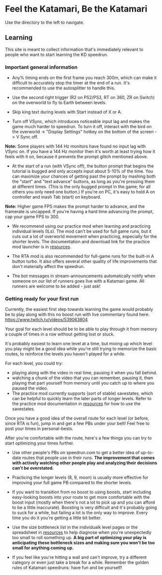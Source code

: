 # Feel the Katamari, Be the Katamari

Use the directory to the left to navigate.

## Learning

This site is meant to collect information that's immediately relevant to people who want to start learning the KD speedrun.

### Important general information

- Any% timing ends on the first frame you reach 300m, which can make it difficult to accurately stop the timer at the end of a run. It's recommended to use the autosplitter to handle this.

- Use the second right trigger (R2 on PS2/PS3, RT on 360, ZR on Switch) on the overworld to fly to Earth between levels.

- Skip king text during levels with Start instead of X or A.

- Turn off VSync, which introduces noticeable input lag and makes the game much harder to speedrun. To turn it off, interact with the bird on the overworld -> "Display Settings" hotkey on the bottom of the screen -> V Sync off.

**Note:** Some players with 144 Hz monitors have found no input lag with VSync on. If you have a 144 Hz monitor then it's worth at least trying how it feels with it on, because it prevents the prompt glitch mentioned above.

- At the start of a run (with VSync off), the button prompt that begins the tutorial is bugged and only accepts input about 5-10% of the time. You can maximize your chances of getting past the prompt by mashing both the "start" and "text advance" buttons, as long as you're pressing them at different times. (This is the only bugged prompt in the game; for all others you only need one button.) If you're on PC, it's easy to hold A on controller and mash Tab (start) on keyboard.

**Note:** Higher game FPS makes the prompt harder to advance, and the framerate is uncapped. If you're having a hard time advancing the prompt, cap your game FPS to 300.

- We recommend using our practice mod when learning and practicing individual levels (ILs). The mod can't be used for full game runs, but it cuts out a lot of overworld movement when practicing, especially for the shorter levels. The documentation and download link for the practice mod launcher is in [resources](./resources.md).

- The RTA mod is also recommended for full-game runs for the built-in A button turbo. It also offers several other quality of life improvements that don't materially affect the speedrun.

- The bot messages in stream-announcements automatically notify when someone on our list of runners goes live with a Katamari game. All runners are welcome to be added - just ask!

### Getting ready for your first run

Currently, the easiest first step towards learning the game would probably be to play along with this no boost run with live commentary found here: https://www.twitch.tv/videos/539063804

Your goal for each level should be to be able to play through it from memory a couple of times in a row without getting lost or stuck.

It's probably easiest to learn one level at a time, but mixing up which level you play might be a good idea while you're still trying to memorize the basic routes, to reinforce the levels you haven't played for a while.

For each level, you could try:

- playing along with the video in real time, pausing it when you fall behind.
- watching a chunk of the video that you can remember, pausing it, then playing that part yourself from memory until you catch up to where you paused the video.
- The practice mod currently supports (sort of stable) savestates, which can be helpful to quickly learn the later parts of longer levels. Refer to the practice mod documentation in [resources](./resources.md) for how to use the savestates.

Once you have a good idea of the overall route for each level (or before, since RTA is fun), jump in and get a few PBs under your belt! Feel free to post your times in personal-bests.

After you're comfortable with the route, here's a few things you can try to start optimizing your times further.

- Use other people's PBs on speedrun.com to get a better idea of up-to-date routes that people use in their runs. **The improvement that comes with actively watching other people play and analyzing their decisions can't be overstated.**

- Practicing the longer levels (8, 9, moon) is usually more effective for improving your full game PB compared to the shorter levels.

- If you want to transition from no boost to using boosts, start including easy-looking boosts into your route to get more comfortable with the boost input (mostly when there's not a lot to pick up and you can afford to be a little inaccurate). Boosting is very difficult and it's probably going to suck for a while, but failing a lot is the only way to improve. Every time you do it you're getting a little bit better.

- Use the size bottleneck list in the individualk level pages or the spreadsheet in [resources](./resources.md) to help diagnose when you're unexpectedly too small to roll something up. **A big part of optimizing your play is anticipating these bottleneck sizes and making sure you won't be too small for anything coming up.**

- If you feel like you're hitting a wall and can't improve, try a different category or even just take a break for a while. Remember the golden rules of Katamari speedruns: have fun and be yourself!
